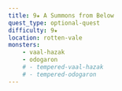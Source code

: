 ```yaml
---
title: 9★ A Summons from Below
quest_type: optional-quest
difficulty: 9★
location: rotten-vale
monsters:
    - vaal-hazak
    - odogaron
    # - tempered-vaal-hazak
    # - tempered-odogaron
---
```

